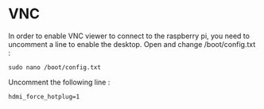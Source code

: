 # VNC

In order to enable VNC viewer to connect to the raspberry pi, you need to uncomment a line to enable the desktop. Open and change /boot/config.txt : 

    sudo nano /boot/config.txt

Uncomment the following line :

    hdmi_force_hotplug=1

